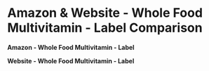 # Amazon & Website - Whole Food Multivitamin - Label Comparison

**Amazon - Whole Food Multivitamin - Label**

**Website - Whole Food Multivitamin - Label**